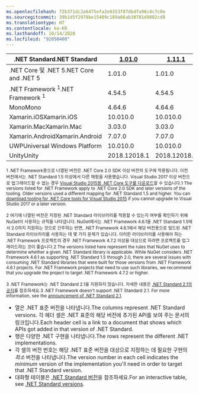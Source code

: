 ```yaml
---
ms.openlocfilehash: 72b371dc2a6475efa2e0353f87dbdfa96c4c7c0e
ms.sourcegitcommit: 39b1d5f2978be15409c189a66ab30781d9082cd8
ms.translationtype: HT
ms.contentlocale: ko-KR
ms.lasthandoff: 10/14/2020
ms.locfileid: "92050400"
---
```

| <span data-ttu-id="a343a-101">.NET Standard</span><span class="sxs-lookup"><span data-stu-id="a343a-101">.NET Standard</span></span>              | <span data-ttu-id="a343a-102">[1.0]</span><span class="sxs-lookup"><span data-stu-id="a343a-102">[1.0]</span></span>  | <span data-ttu-id="a343a-103">[1.1]</span><span class="sxs-lookup"><span data-stu-id="a343a-103">[1.1]</span></span>  | <span data-ttu-id="a343a-104">[1.2]</span><span class="sxs-lookup"><span data-stu-id="a343a-104">[1.2]</span></span> | <span data-ttu-id="a343a-105">[1.3]</span><span class="sxs-lookup"><span data-stu-id="a343a-105">[1.3]</span></span> | <span data-ttu-id="a343a-106">[1.4]</span><span class="sxs-lookup"><span data-stu-id="a343a-106">[1.4]</span></span> | <span data-ttu-id="a343a-107">[1.5]</span><span class="sxs-lookup"><span data-stu-id="a343a-107">[1.5]</span></span>              | <span data-ttu-id="a343a-108">[1.6]</span><span class="sxs-lookup"><span data-stu-id="a343a-108">[1.6]</span></span>              | <span data-ttu-id="a343a-109">[2.0]</span><span class="sxs-lookup"><span data-stu-id="a343a-109">[2.0]</span></span>               | <span data-ttu-id="a343a-110">[2.1]</span><span class="sxs-lookup"><span data-stu-id="a343a-110">[2.1]</span></span> |
|----------------------------|--------|--------|-------|-------|-------|--------------------|--------------------|---------------------|---------------------
| <span data-ttu-id="a343a-111">.NET Core 및 .NET 5</span><span class="sxs-lookup"><span data-stu-id="a343a-111">.NET Core and .NET 5</span></span>       | <span data-ttu-id="a343a-112">1.0</span><span class="sxs-lookup"><span data-stu-id="a343a-112">1.0</span></span>    | <span data-ttu-id="a343a-113">1.0</span><span class="sxs-lookup"><span data-stu-id="a343a-113">1.0</span></span>    | <span data-ttu-id="a343a-114">1.0</span><span class="sxs-lookup"><span data-stu-id="a343a-114">1.0</span></span>   | <span data-ttu-id="a343a-115">1.0</span><span class="sxs-lookup"><span data-stu-id="a343a-115">1.0</span></span>   | <span data-ttu-id="a343a-116">1.0</span><span class="sxs-lookup"><span data-stu-id="a343a-116">1.0</span></span>   | <span data-ttu-id="a343a-117">1.0</span><span class="sxs-lookup"><span data-stu-id="a343a-117">1.0</span></span>                | <span data-ttu-id="a343a-118">1.0</span><span class="sxs-lookup"><span data-stu-id="a343a-118">1.0</span></span>                | <span data-ttu-id="a343a-119">2.0</span><span class="sxs-lookup"><span data-stu-id="a343a-119">2.0</span></span>                 | <span data-ttu-id="a343a-120">3.0</span><span class="sxs-lookup"><span data-stu-id="a343a-120">3.0</span></span> |
| <span data-ttu-id="a343a-121">.NET Framework <sup>1</sup></span><span class="sxs-lookup"><span data-stu-id="a343a-121">.NET Framework <sup>1</sup></span></span>| <span data-ttu-id="a343a-122">4.5</span><span class="sxs-lookup"><span data-stu-id="a343a-122">4.5</span></span>    | <span data-ttu-id="a343a-123">4.5</span><span class="sxs-lookup"><span data-stu-id="a343a-123">4.5</span></span>    | <span data-ttu-id="a343a-124">4.5.1</span><span class="sxs-lookup"><span data-stu-id="a343a-124">4.5.1</span></span> | <span data-ttu-id="a343a-125">4.6</span><span class="sxs-lookup"><span data-stu-id="a343a-125">4.6</span></span>   | <span data-ttu-id="a343a-126">4.6.1</span><span class="sxs-lookup"><span data-stu-id="a343a-126">4.6.1</span></span> | <span data-ttu-id="a343a-127">4.6.1 <sup>2</sup></span><span class="sxs-lookup"><span data-stu-id="a343a-127">4.6.1 <sup>2</sup></span></span> | <span data-ttu-id="a343a-128">4.6.1 <sup>2</sup></span><span class="sxs-lookup"><span data-stu-id="a343a-128">4.6.1 <sup>2</sup></span></span> | <span data-ttu-id="a343a-129">4.6.1 <sup>2</sup></span><span class="sxs-lookup"><span data-stu-id="a343a-129">4.6.1 <sup>2</sup></span></span>  | <span data-ttu-id="a343a-130">해당 없음<sup>3</sup></span><span class="sxs-lookup"><span data-stu-id="a343a-130">N/A<sup>3</sup></span></span> |
| <span data-ttu-id="a343a-131">Mono</span><span class="sxs-lookup"><span data-stu-id="a343a-131">Mono</span></span>                       | <span data-ttu-id="a343a-132">4.6</span><span class="sxs-lookup"><span data-stu-id="a343a-132">4.6</span></span>    | <span data-ttu-id="a343a-133">4.6</span><span class="sxs-lookup"><span data-stu-id="a343a-133">4.6</span></span>    | <span data-ttu-id="a343a-134">4.6</span><span class="sxs-lookup"><span data-stu-id="a343a-134">4.6</span></span>   | <span data-ttu-id="a343a-135">4.6</span><span class="sxs-lookup"><span data-stu-id="a343a-135">4.6</span></span>   | <span data-ttu-id="a343a-136">4.6</span><span class="sxs-lookup"><span data-stu-id="a343a-136">4.6</span></span>   | <span data-ttu-id="a343a-137">4.6</span><span class="sxs-lookup"><span data-stu-id="a343a-137">4.6</span></span>                | <span data-ttu-id="a343a-138">4.6</span><span class="sxs-lookup"><span data-stu-id="a343a-138">4.6</span></span>                | <span data-ttu-id="a343a-139">5.4</span><span class="sxs-lookup"><span data-stu-id="a343a-139">5.4</span></span>                 | <span data-ttu-id="a343a-140">6.4</span><span class="sxs-lookup"><span data-stu-id="a343a-140">6.4</span></span> |
| <span data-ttu-id="a343a-141">Xamarin.iOS</span><span class="sxs-lookup"><span data-stu-id="a343a-141">Xamarin.iOS</span></span>                | <span data-ttu-id="a343a-142">10.0</span><span class="sxs-lookup"><span data-stu-id="a343a-142">10.0</span></span>   | <span data-ttu-id="a343a-143">10.0</span><span class="sxs-lookup"><span data-stu-id="a343a-143">10.0</span></span>   | <span data-ttu-id="a343a-144">10.0</span><span class="sxs-lookup"><span data-stu-id="a343a-144">10.0</span></span>  | <span data-ttu-id="a343a-145">10.0</span><span class="sxs-lookup"><span data-stu-id="a343a-145">10.0</span></span>  | <span data-ttu-id="a343a-146">10.0</span><span class="sxs-lookup"><span data-stu-id="a343a-146">10.0</span></span>  | <span data-ttu-id="a343a-147">10.0</span><span class="sxs-lookup"><span data-stu-id="a343a-147">10.0</span></span>               | <span data-ttu-id="a343a-148">10.0</span><span class="sxs-lookup"><span data-stu-id="a343a-148">10.0</span></span>               | <span data-ttu-id="a343a-149">10.14</span><span class="sxs-lookup"><span data-stu-id="a343a-149">10.14</span></span>               | <span data-ttu-id="a343a-150">12.16</span><span class="sxs-lookup"><span data-stu-id="a343a-150">12.16</span></span> |
| <span data-ttu-id="a343a-151">Xamarin.Mac</span><span class="sxs-lookup"><span data-stu-id="a343a-151">Xamarin.Mac</span></span>                | <span data-ttu-id="a343a-152">3.0</span><span class="sxs-lookup"><span data-stu-id="a343a-152">3.0</span></span>    | <span data-ttu-id="a343a-153">3.0</span><span class="sxs-lookup"><span data-stu-id="a343a-153">3.0</span></span>    | <span data-ttu-id="a343a-154">3.0</span><span class="sxs-lookup"><span data-stu-id="a343a-154">3.0</span></span>   | <span data-ttu-id="a343a-155">3.0</span><span class="sxs-lookup"><span data-stu-id="a343a-155">3.0</span></span>   | <span data-ttu-id="a343a-156">3.0</span><span class="sxs-lookup"><span data-stu-id="a343a-156">3.0</span></span>   | <span data-ttu-id="a343a-157">3.0</span><span class="sxs-lookup"><span data-stu-id="a343a-157">3.0</span></span>                | <span data-ttu-id="a343a-158">3.0</span><span class="sxs-lookup"><span data-stu-id="a343a-158">3.0</span></span>                | <span data-ttu-id="a343a-159">3.8</span><span class="sxs-lookup"><span data-stu-id="a343a-159">3.8</span></span>                 | <span data-ttu-id="a343a-160">5.16</span><span class="sxs-lookup"><span data-stu-id="a343a-160">5.16</span></span> |
| <span data-ttu-id="a343a-161">Xamarin.Android</span><span class="sxs-lookup"><span data-stu-id="a343a-161">Xamarin.Android</span></span>            | <span data-ttu-id="a343a-162">7.0</span><span class="sxs-lookup"><span data-stu-id="a343a-162">7.0</span></span>    | <span data-ttu-id="a343a-163">7.0</span><span class="sxs-lookup"><span data-stu-id="a343a-163">7.0</span></span>    | <span data-ttu-id="a343a-164">7.0</span><span class="sxs-lookup"><span data-stu-id="a343a-164">7.0</span></span>   | <span data-ttu-id="a343a-165">7.0</span><span class="sxs-lookup"><span data-stu-id="a343a-165">7.0</span></span>   | <span data-ttu-id="a343a-166">7.0</span><span class="sxs-lookup"><span data-stu-id="a343a-166">7.0</span></span>   | <span data-ttu-id="a343a-167">7.0</span><span class="sxs-lookup"><span data-stu-id="a343a-167">7.0</span></span>                | <span data-ttu-id="a343a-168">7.0</span><span class="sxs-lookup"><span data-stu-id="a343a-168">7.0</span></span>                | <span data-ttu-id="a343a-169">8.0</span><span class="sxs-lookup"><span data-stu-id="a343a-169">8.0</span></span>                 | <span data-ttu-id="a343a-170">10.0</span><span class="sxs-lookup"><span data-stu-id="a343a-170">10.0</span></span> |
| <span data-ttu-id="a343a-171">UWP</span><span class="sxs-lookup"><span data-stu-id="a343a-171">Universal Windows Platform</span></span> | <span data-ttu-id="a343a-172">10.0</span><span class="sxs-lookup"><span data-stu-id="a343a-172">10.0</span></span>   | <span data-ttu-id="a343a-173">10.0</span><span class="sxs-lookup"><span data-stu-id="a343a-173">10.0</span></span>   | <span data-ttu-id="a343a-174">10.0</span><span class="sxs-lookup"><span data-stu-id="a343a-174">10.0</span></span>  | <span data-ttu-id="a343a-175">10.0</span><span class="sxs-lookup"><span data-stu-id="a343a-175">10.0</span></span>  | <span data-ttu-id="a343a-176">10.0</span><span class="sxs-lookup"><span data-stu-id="a343a-176">10.0</span></span>  | <span data-ttu-id="a343a-177">10.0.16299</span><span class="sxs-lookup"><span data-stu-id="a343a-177">10.0.16299</span></span>         | <span data-ttu-id="a343a-178">10.0.16299</span><span class="sxs-lookup"><span data-stu-id="a343a-178">10.0.16299</span></span>         | <span data-ttu-id="a343a-179">10.0.16299</span><span class="sxs-lookup"><span data-stu-id="a343a-179">10.0.16299</span></span>          | <span data-ttu-id="a343a-180">TBD</span><span class="sxs-lookup"><span data-stu-id="a343a-180">TBD</span></span> |
| <span data-ttu-id="a343a-181">Unity</span><span class="sxs-lookup"><span data-stu-id="a343a-181">Unity</span></span>                      | <span data-ttu-id="a343a-182">2018.1</span><span class="sxs-lookup"><span data-stu-id="a343a-182">2018.1</span></span> | <span data-ttu-id="a343a-183">2018.1</span><span class="sxs-lookup"><span data-stu-id="a343a-183">2018.1</span></span> | <span data-ttu-id="a343a-184">2018.1</span><span class="sxs-lookup"><span data-stu-id="a343a-184">2018.1</span></span>| <span data-ttu-id="a343a-185">2018.1</span><span class="sxs-lookup"><span data-stu-id="a343a-185">2018.1</span></span>| <span data-ttu-id="a343a-186">2018.1</span><span class="sxs-lookup"><span data-stu-id="a343a-186">2018.1</span></span>| <span data-ttu-id="a343a-187">2018.1</span><span class="sxs-lookup"><span data-stu-id="a343a-187">2018.1</span></span>             |  <span data-ttu-id="a343a-188">2018.1</span><span class="sxs-lookup"><span data-stu-id="a343a-188">2018.1</span></span>            | <span data-ttu-id="a343a-189">2018.1</span><span class="sxs-lookup"><span data-stu-id="a343a-189">2018.1</span></span>              | <span data-ttu-id="a343a-190">TBD</span><span class="sxs-lookup"><span data-stu-id="a343a-190">TBD</span></span> |

<span data-ttu-id="a343a-191"><sup>1 .NET Framework용으로 나열된 버전은 .NET Core 2.0 SDK 이상 버전의 도구에 적용됩니다. 이전 버전에서는 .NET Standard 1.5 이상에서 다른 매핑을 사용했습니다. Visual Studio 2017 이상 버전으로 업그레이드할 수 없는 경우 [Visual Studio 2015용 .NET Core 도구를 다운로드](https://github.com/dotnet/core/blob/master/release-notes/download-archive.md)할 수 있습니다.</sup></span><span class="sxs-lookup"><span data-stu-id="a343a-191"><sup>1 The versions listed for .NET Framework apply to .NET Core 2.0 SDK and later versions of the tooling. Older versions used a different mapping for .NET Standard 1.5 and higher. You can [download tooling for .NET Core tools for Visual Studio 2015](https://github.com/dotnet/core/blob/master/release-notes/download-archive.md) if you cannot upgrade to Visual Studio 2017 or a later version.</sup></span></span>

<span data-ttu-id="a343a-192"><sup>2 여기에 나열된 버전은 지정된 .NET Standard 라이브러리를 적용할 수 있는지 여부를 확인하기 위해 NuGet이 사용하는 규칙을 나타냅니다. NuGet에서는 .NET Framework 4.6.1을 .NET Standard 1.5에서 2.0까지 지원하는 것으로 간주하는 반면, .NET Framework 4.6.1에서 해당 버전용으로 빌드된 .NET Standard 라이브러리를 사용하는 데 몇 가지 문제가 있습니다. 이러한 라이브러리를 사용해야 하는 .NET Framework 프로젝트의 경우 .NET Framework 4.7.2 이상을 대상으로 하려면 프로젝트를 업그레이드하는 것이 좋습니다.</sup></span><span class="sxs-lookup"><span data-stu-id="a343a-192"><sup>2 The versions listed here represent the rules that NuGet uses to determine whether a given .NET Standard library is applicable. While NuGet considers .NET Framework 4.6.1 as supporting .NET Standard 1.5 through 2.0, there are several issues with consuming .NET Standard libraries that were built for those versions from .NET Framework 4.6.1 projects. For .NET Framework projects that need to use such libraries, we recommend that you upgrade the project to target .NET Framework 4.7.2 or higher.</sup></span></span>

<span data-ttu-id="a343a-193"><sup>3 .NET Framework는 .NET Standard 2.1을 지원하지 않습니다. 자세한 내용은 [.NET Standard 2.1의 공지](https://devblogs.microsoft.com/dotnet/announcing-net-standard-2-1/)를 참조하세요.</sup></span><span class="sxs-lookup"><span data-stu-id="a343a-193"><sup>3 .NET Framework doesn't support .NET Standard 2.1. For more information, see the [announcement of .NET Standard 2.1](https://devblogs.microsoft.com/dotnet/announcing-net-standard-2-1/).</sup></span></span>

- <span data-ttu-id="a343a-194">열은 .NET 표준 버전을 나타냅니다.</span><span class="sxs-lookup"><span data-stu-id="a343a-194">The columns represent .NET Standard versions.</span></span> <span data-ttu-id="a343a-195">각 헤더 셀은 .NET 표준의 해당 버전에 추가된 API를 보여 주는 문서의 링크입니다.</span><span class="sxs-lookup"><span data-stu-id="a343a-195">Each header cell is a link to a document that shows which APIs got added in that version of .NET Standard.</span></span>
- <span data-ttu-id="a343a-196">행은 다양한 .NET 구현을 나타냅니다.</span><span class="sxs-lookup"><span data-stu-id="a343a-196">The rows represent the different .NET implementations.</span></span>
- <span data-ttu-id="a343a-197">각 셀의 버전 번호는 해당 .NET 표준 버전을 대상으로 지정하는 데 필요한 구현의 *최소* 버전을 나타냅니다.</span><span class="sxs-lookup"><span data-stu-id="a343a-197">The version number in each cell indicates the *minimum* version of the implementation you'll need in order to target that .NET Standard version.</span></span>
- <span data-ttu-id="a343a-198">대화형 테이블은 [.NET Standard 버전](https://dotnet.microsoft.com/platform/dotnet-standard#versions)을 참조하세요.</span><span class="sxs-lookup"><span data-stu-id="a343a-198">For an interactive table, see [.NET Standard versions](https://dotnet.microsoft.com/platform/dotnet-standard#versions).</span></span>

[1.0]: https://github.com/dotnet/standard/blob/master/docs/versions/netstandard1.0.md
[1.1]: https://github.com/dotnet/standard/blob/master/docs/versions/netstandard1.1.md
[1.2]: https://github.com/dotnet/standard/blob/master/docs/versions/netstandard1.2.md
[1.3]: https://github.com/dotnet/standard/blob/master/docs/versions/netstandard1.3.md
[1.4]: https://github.com/dotnet/standard/blob/master/docs/versions/netstandard1.4.md
[1.5]: https://github.com/dotnet/standard/blob/master/docs/versions/netstandard1.5.md
[1.6]: https://github.com/dotnet/standard/blob/master/docs/versions/netstandard1.6.md
[2.0]: https://github.com/dotnet/standard/blob/master/docs/versions/netstandard2.0.md
[2.1]: https://github.com/dotnet/standard/blob/master/docs/versions/netstandard2.1.md
